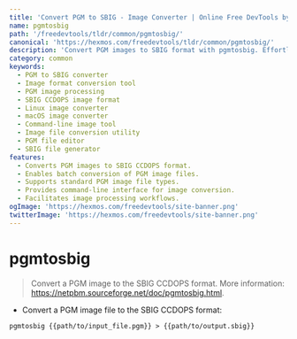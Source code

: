 ```yaml
---
title: 'Convert PGM to SBIG - Image Converter | Online Free DevTools by Hexmos'
name: pgmtosbig
path: '/freedevtools/tldr/common/pgmtosbig/'
canonical: 'https://hexmos.com/freedevtools/tldr/common/pgmtosbig/'
description: 'Convert PGM images to SBIG format with pgmtosbig. Effortlessly transform image files between formats. Free online tool, no registration required.'
category: common
keywords:
  - PGM to SBIG converter
  - Image format conversion tool
  - PGM image processing
  - SBIG CCDOPS image format
  - Linux image converter
  - macOS image converter
  - Command-line image tool
  - Image file conversion utility
  - PGM file editor
  - SBIG file generator
features:
  - Converts PGM images to SBIG CCDOPS format.
  - Enables batch conversion of PGM image files.
  - Supports standard PGM image file types.
  - Provides command-line interface for image conversion.
  - Facilitates image processing workflows.
ogImage: 'https://hexmos.com/freedevtools/site-banner.png'
twitterImage: 'https://hexmos.com/freedevtools/site-banner.png'
---
```


# pgmtosbig

> Convert a PGM image to the SBIG CCDOPS format.
> More information: <https://netpbm.sourceforge.net/doc/pgmtosbig.html>.

- Convert a PGM image file to the SBIG CCDOPS format:

`pgmtosbig {{path/to/input_file.pgm}} > {{path/to/output.sbig}}`
